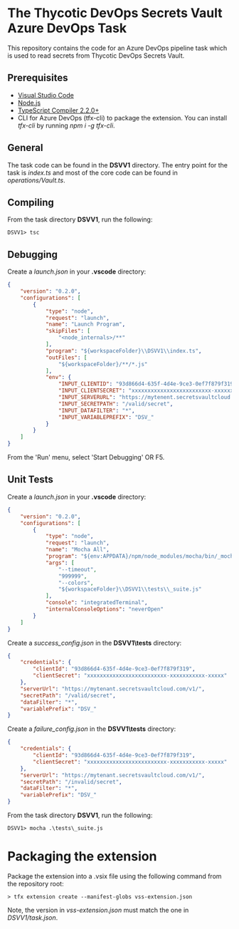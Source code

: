 # The Thycotic DevOps Secrets Vault Azure DevOps Task
This repository contains the code for an Azure DevOps pipeline task which is used to read secrets from Thycotic DevOps Secrets Vault.

## Prerequisites
* [Visual Studio Code](https://code.visualstudio.com/)
* [Node.js](https://nodejs.org)
* [TypeScript Compiler 2.2.0+](https://www.npmjs.com/package/typescript)
* CLI for Azure DevOps (tfx-cli) to package the extension. You can install *tfx-cli* by running *npm i -g tfx-cli*.

## General
The task code can be found in the **DSVV1** directory. The entry point for the task is *index.ts* and most of the core code can be found in *operations/Vault.ts*.

## Compiling
From the task directory **DSVV1**, run the following:
```
DSVV1> tsc
```

## Debugging
Create a *launch.json* in your **.vscode** directory:
```json
{
    "version": "0.2.0",
    "configurations": [
        {
            "type": "node",
            "request": "launch",
            "name": "Launch Program",
            "skipFiles": [
                "<node_internals>/**"
            ],
            "program": "${workspaceFolder}\\DSVV1\\index.ts",
            "outFiles": [
                "${workspaceFolder}/**/*.js"
            ],
            "env": {
                "INPUT_CLIENTID": "93d866d4-635f-4d4e-9ce3-0ef7f879f319",
                "INPUT_CLIENTSECRET": "xxxxxxxxxxxxxxxxxxxxxxxxx-xxxxxxxxxxx-xxxxx",
                "INPUT_SERVERURL": "https://mytenent.secretsvaultcloud.com/v1/",
                "INPUT_SECRETPATH": "/valid/secret",
                "INPUT_DATAFILTER": "*",
                "INPUT_VARIABLEPREFIX": "DSV_"
            }
        }
    ]
}
```
From the 'Run' menu, select 'Start Debugging' OR F5.

## Unit Tests
Create a *launch.json* in your **.vscode** directory:
```json
{
    "version": "0.2.0",
    "configurations": [
        {
            "type": "node",
            "request": "launch",
            "name": "Mocha All",
            "program": "${env:APPDATA}/npm/node_modules/mocha/bin/_mocha",
            "args": [
                "--timeout",
                "999999",
                "--colors",
                "${workspaceFolder}\\DSVV1\\tests\\_suite.js"
            ],
            "console": "integratedTerminal",
            "internalConsoleOptions": "neverOpen"
        }
    ]
}
```
Create a *success_config.json* in the **DSVV1\tests** directory:
```json
{
    "credentials": {
        "clientId": "93d866d4-635f-4d4e-9ce3-0ef7f879f319",
        "clientSecret": "xxxxxxxxxxxxxxxxxxxxxxxxx-xxxxxxxxxxx-xxxxx"
    },
    "serverUrl": "https://mytenant.secretsvaultcloud.com/v1/",
    "secretPath": "/valid/secret",
    "dataFilter": "*",
    "variablePrefix": "DSV_"
}
```
Create a *failure_config.json* in the **DSVV1\tests** directory:
```json
{
    "credentials": {
        "clientId": "93d866d4-635f-4d4e-9ce3-0ef7f879f319",
        "clientSecret": "xxxxxxxxxxxxxxxxxxxxxxxxx-xxxxxxxxxxx-xxxxx"
    },
    "serverUrl": "https://mytenant.secretsvaultcloud.com/v1/",
    "secretPath": "/invalid/secret",
    "dataFilter": "*",
    "variablePrefix": "DSV_"
}
```
From the task directory **DSVV1**, run the following:
```
DSVV1> mocha .\tests\_suite.js
```

# Packaging the extension
Package the extension into a .vsix file using the following command from the repository root:
```
> tfx extension create --manifest-globs vss-extension.json
```
Note, the version in *vss-extension.json* must match the one in *DSVV1/task.json*.
